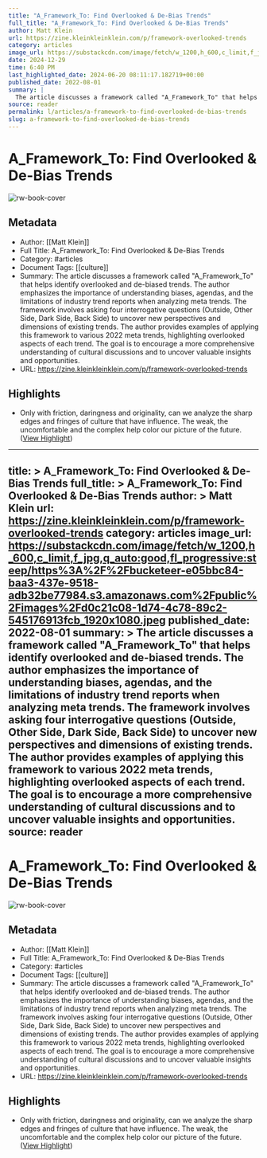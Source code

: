 ```yaml
---
title: "A_Framework_To: Find Overlooked & De-Bias Trends"
full_title: "A_Framework_To: Find Overlooked & De-Bias Trends"
author: Matt Klein
url: https://zine.kleinkleinklein.com/p/framework-overlooked-trends
category: articles
image_url: https://substackcdn.com/image/fetch/w_1200,h_600,c_limit,f_jpg,q_auto:good,fl_progressive:steep/https%3A%2F%2Fbucketeer-e05bbc84-baa3-437e-9518-adb32be77984.s3.amazonaws.com%2Fpublic%2Fimages%2Fd0c21c08-1d74-4c78-89c2-545176913fcb_1920x1080.jpeg
date: 2024-12-29
time: 6:40 PM
last_highlighted_date: 2024-06-20 08:11:17.182719+00:00
published_date: 2022-08-01
summary: |
  The article discusses a framework called "A_Framework_To" that helps identify overlooked and de-biased trends. The author emphasizes the importance of understanding biases, agendas, and the limitations of industry trend reports when analyzing meta trends. The framework involves asking four interrogative questions (Outside, Other Side, Dark Side, Back Side) to uncover new perspectives and dimensions of existing trends. The author provides examples of applying this framework to various 2022 meta trends, highlighting overlooked aspects of each trend. The goal is to encourage a more comprehensive understanding of cultural discussions and to uncover valuable insights and opportunities.
source: reader
permalink: l/articles/a-framework-to-find-overlooked-de-bias-trends
slug: a-framework-to-find-overlooked-de-bias-trends
---
```

# A_Framework_To: Find Overlooked & De-Bias Trends

![rw-book-cover](https://substackcdn.com/image/fetch/w_1200,h_600,c_limit,f_jpg,q_auto:good,fl_progressive:steep/https%3A%2F%2Fbucketeer-e05bbc84-baa3-437e-9518-adb32be77984.s3.amazonaws.com%2Fpublic%2Fimages%2Fd0c21c08-1d74-4c78-89c2-545176913fcb_1920x1080.jpeg)

## Metadata
- Author: [[Matt Klein]]
- Full Title: A_Framework_To: Find Overlooked & De-Bias Trends
- Category: #articles
- Document Tags: [[culture]] 
- Summary: The article discusses a framework called "A_Framework_To" that helps identify overlooked and de-biased trends. The author emphasizes the importance of understanding biases, agendas, and the limitations of industry trend reports when analyzing meta trends. The framework involves asking four interrogative questions (Outside, Other Side, Dark Side, Back Side) to uncover new perspectives and dimensions of existing trends. The author provides examples of applying this framework to various 2022 meta trends, highlighting overlooked aspects of each trend. The goal is to encourage a more comprehensive understanding of cultural discussions and to uncover valuable insights and opportunities.
- URL: https://zine.kleinkleinklein.com/p/framework-overlooked-trends

## Highlights
- Only with friction, daringness and originality, can we analyze the sharp edges and fringes of culture that have influence. The weak, the uncomfortable and the complex help color our picture of the future. ([View Highlight](https://read.readwise.io/read/01j0tb6byp8xzc2xemhpegyrc3))


---
title: >
  A_Framework_To: Find Overlooked & De-Bias Trends
full_title: >
  A_Framework_To: Find Overlooked & De-Bias Trends
author: >
  Matt Klein
url: https://zine.kleinkleinklein.com/p/framework-overlooked-trends
category: articles
image_url: https://substackcdn.com/image/fetch/w_1200,h_600,c_limit,f_jpg,q_auto:good,fl_progressive:steep/https%3A%2F%2Fbucketeer-e05bbc84-baa3-437e-9518-adb32be77984.s3.amazonaws.com%2Fpublic%2Fimages%2Fd0c21c08-1d74-4c78-89c2-545176913fcb_1920x1080.jpeg
published_date: 2022-08-01
summary: >
  The article discusses a framework called "A_Framework_To" that helps identify overlooked and de-biased trends. The author emphasizes the importance of understanding biases, agendas, and the limitations of industry trend reports when analyzing meta trends. The framework involves asking four interrogative questions (Outside, Other Side, Dark Side, Back Side) to uncover new perspectives and dimensions of existing trends. The author provides examples of applying this framework to various 2022 meta trends, highlighting overlooked aspects of each trend. The goal is to encourage a more comprehensive understanding of cultural discussions and to uncover valuable insights and opportunities.
source: reader
---
# A_Framework_To: Find Overlooked & De-Bias Trends

![rw-book-cover](https://substackcdn.com/image/fetch/w_1200,h_600,c_limit,f_jpg,q_auto:good,fl_progressive:steep/https%3A%2F%2Fbucketeer-e05bbc84-baa3-437e-9518-adb32be77984.s3.amazonaws.com%2Fpublic%2Fimages%2Fd0c21c08-1d74-4c78-89c2-545176913fcb_1920x1080.jpeg)

## Metadata
- Author: [[Matt Klein]]
- Full Title: A_Framework_To: Find Overlooked & De-Bias Trends
- Category: #articles
- Document Tags: [[culture]] 
- Summary: The article discusses a framework called "A_Framework_To" that helps identify overlooked and de-biased trends. The author emphasizes the importance of understanding biases, agendas, and the limitations of industry trend reports when analyzing meta trends. The framework involves asking four interrogative questions (Outside, Other Side, Dark Side, Back Side) to uncover new perspectives and dimensions of existing trends. The author provides examples of applying this framework to various 2022 meta trends, highlighting overlooked aspects of each trend. The goal is to encourage a more comprehensive understanding of cultural discussions and to uncover valuable insights and opportunities.
- URL: https://zine.kleinkleinklein.com/p/framework-overlooked-trends

## Highlights
- Only with friction, daringness and originality, can we analyze the sharp edges and fringes of culture that have influence. The weak, the uncomfortable and the complex help color our picture of the future. ([View Highlight](https://read.readwise.io/read/01j0tb6byp8xzc2xemhpegyrc3))


